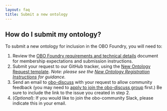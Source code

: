 ```yaml
---
layout: faq
title: Submit a new ontology
---
```


## How do I submit my ontology?

To submit a new ontology for inclusion in the OBO Foundry, you will need to:

1. Review the [OBO Foundry requirements and technical details](https://obofoundry.org/docs/Policy_for_OBO_namespace_and_associated_PURL_requests.html) document for membership expectations and submission instructions.
2. Submit your request to our GitHub tracker, using the [New Ontology Request template](https://github.com/OBOFoundry/OBOFoundry.github.io/issues/new?assignees=&labels=new+ontology&projects=&template=new-ontology.yml&title=Request+for+new+ontology+%5BNAME%5D). _Note: please see the [New Ontology Registration Instructions](http://obofoundry.org/docs/NewOntologyRegistrationInstructions.html) for guidance._
3. Send an email to [obo-discuss](mailto:obo-discuss@googlegroups.com) with your request to allow community feedback (you may need to [apply to join the obo-discuss group](https://groups.google.com/forum/#!forum/obo-discuss) first.) Be sure to include the link to the issue you created in step 2.
4. (_Optional_): If you would like to join the obo-community Slack, please indicate this in your email.
